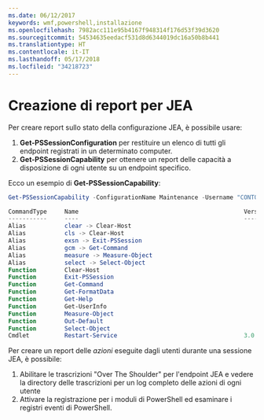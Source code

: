 ```yaml
---
ms.date: 06/12/2017
keywords: wmf,powershell,installazione
ms.openlocfilehash: 7982acc111e95b4167f948314f176d53f39d3620
ms.sourcegitcommit: 54534635eedacf531d8d6344019dc16a50b8b441
ms.translationtype: HT
ms.contentlocale: it-IT
ms.lasthandoff: 05/17/2018
ms.locfileid: "34218723"
---
```

# <a name="reporting-on-jea"></a>Creazione di report per JEA
Per creare report sullo stato della configurazione JEA, è possibile usare:
1.  **Get-PSSessionConfiguration** per restituire un elenco di tutti gli endpoint registrati in un determinato computer.
2.  **Get-PSSessionCapability** per ottenere un report delle capacità a disposizione di ogni utente su un endpoint specifico.

Ecco un esempio di **Get-PSSessionCapability**:
```powershell
Get-PSSessionCapability -ConfigurationName Maintenance -Username "CONTOSO\JohnDoe"

CommandType     Name                                               Version    Source
-----------     ----                                               -------    ------
Alias           clear -> Clear-Host
Alias           cls -> Clear-Host
Alias           exsn -> Exit-PSSession
Alias           gcm -> Get-Command
Alias           measure -> Measure-Object
Alias           select -> Select-Object
Function        Clear-Host
Function        Exit-PSSession
Function        Get-Command
Function        Get-FormatData
Function        Get-Help
Function        Get-UserInfo
Function        Measure-Object
Function        Out-Default
Function        Select-Object
Cmdlet          Restart-Service                                    3.0.0.0 Microsof...


```

Per creare un report delle _azioni_ eseguite dagli utenti durante una sessione JEA, è possibile:
1. Abilitare le trascrizioni "Over The Shoulder" per l'endpoint JEA e vedere la directory delle trascrizioni per un log completo delle azioni di ogni utente
2. Attivare la registrazione per i moduli di PowerShell ed esaminare i registri eventi di PowerShell.
